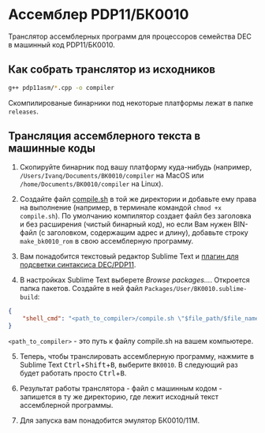 # Ассемблер PDP11/БК0010

Транслятор ассемблерных программ для процессоров семейства DEC в машинный код PDP11/БК0010.


## Как собрать транслятор из исходников

```bash
g++ pdp11asm/*.cpp -o compiler
```

Скомпилированые бинарники под некоторые платформы лежат в папке `releases`.


## Трансляция ассемблерного текста в машинные коды


1. Скопируйте бинарник под вашу платформу куда-нибудь (например, `/Users/Ivanq/Documents/BK0010/compiler` на MacOS или `/home/Documents/BK0010/compiler` на Linux).

2. Создайте файл [compile.sh](https://gist.github.com/imachug/3a27a7516fc50b5b8b2595b8af2d571e) в той же директории и добавьте ему права на выполнение (например, в терминале командой `chmod +x compile.sh`). По умолчанию компилятор создает файл без заголовка и без расширения (чистый бинарный код), но если Вам нужен BIN-файл (с заголовком, содержащим адрес и длину), добавьте строку `make_bk0010_rom` в свою ассемблерную программу.

3. Вам понадобится текстовый редактор Sublime Text и [плагин для подсветки синтаксиса DEC/PDP11](https://gist.github.com/imachug/3ab11df5e91c8d815a8c63a76bb08b14).

4. В настройках Sublime Text выберете *Browse packages...*. Откроется папка пакетов. Создайте в ней файл `Packages/User/BK0010.sublime-build`:

```json
{
    "shell_cmd": "<path_to_compiler>/compile.sh \"$file_path/$file_name\""
}
```

`<path_to_compiler>` - это путь к файлу compile.sh на вашем компьютере.

5. Теперь, чтобы транслировать ассемблерную программу, нажмите в Sublime Text <kbd>Ctrl</kbd>+<kbd>Shift</kbd>+<kbd>B</kbd>, выберите `BK0010`. В следующий раз будет работать просто <kbd>Ctrl</kbd>+<kbd>B</kbd>.

6. Результат работы транслятора - файл с машинным кодом - запишется в ту же директорию, где лежит исходный текст ассемблерной программы.

7. Для запуска вам понадобится эмулятор БК0010/11М.